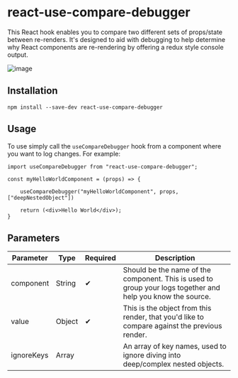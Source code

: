 # react-use-compare-debugger

This React hook enables you to compare two different sets of props/state between re-renders. It's designed to aid with debugging to help determine why React components are re-rendering by offering a redux style console output.

![image](https://user-images.githubusercontent.com/1374775/102222521-6e0c6c80-3edb-11eb-994b-2ebff367f135.png)

## Installation

`npm install --save-dev react-use-compare-debugger`

## Usage

To use simply call the `useCompareDebugger` hook from a component where you want to log changes. For example:

```
import useCompareDebugger from "react-use-compare-debugger";

const myHelloWorldComponent = (props) => {

    useCompareDebugger("myHelloWorldComponent", props, ["deepNestedObject"])

    return (<div>Hello World</div>);
}
```

## Parameters

| Parameter  | Type          | Required | Description                                                                                                 |
| ---------- | ------------- | -------- | ----------------------------------------------------------------------------------------------------------- |
| component  | String        | ✔        | Should be the name of the component. This is used to group your logs together and help you know the source. |
| value      | Object        | ✔        | This is the object from this render, that you'd like to compare against the previous render.                |
| ignoreKeys | Array<String> |          | An array of key names, used to ignore diving into deep/complex nested objects.                              |
